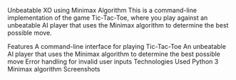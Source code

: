 Unbeatable XO using Minimax Algorithm
This is a command-line implementation of the game Tic-Tac-Toe, where you play against an unbeatable AI player that uses the Minimax algorithm to determine the best possible move.

Features
A command-line interface for playing Tic-Tac-Toe
An unbeatable AI player that uses the Minimax algorithm to determine the best possible move
Error handling for invalid user inputs
Technologies Used
Python 3
Minimax algorithm
Screenshots
